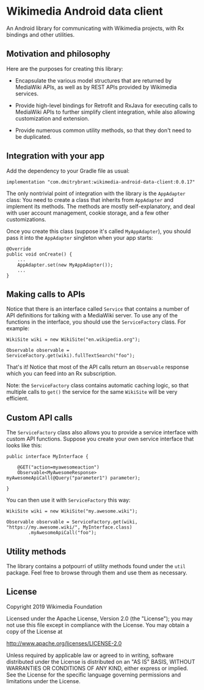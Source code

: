 # Wikimedia Android data client
An Android library for communicating with Wikimedia projects, with Rx bindings and other utilities.

## Motivation and philosophy

Here are the purposes for creating this library:

* Encapsulate the various model structures that are returned by MediaWiki APIs,
as well as by REST APIs provided by Wikimedia services.

* Provide high-level bindings for Retrofit and RxJava for executing calls to MediaWiki APIs to
further simplify client integration, while also allowing customization and extension.

* Provide numerous common utility methods, so that they don't need to be duplicated.

## Integration with your app

Add the dependency to your Gradle file as usual:

```
implementation "com.dmitrybrant:wikimedia-android-data-client:0.0.17"
```

The only nontrivial point of integration with the library is the `AppAdapter` class:  You
need to create a class that inherits from `AppAdapter` and implement its methods.  The
methods are mostly self-explanatory, and deal with user account management, cookie storage,
and a few other customizations.

Once you create this class (suppose it's called `MyAppAdapter`), you should pass it into
the `AppAdapter` singleton when your app starts:

```
@Override
public void onCreate() {
    ...
    AppAdapter.set(new MyAppAdapter());
    ...
}
```

## Making calls to APIs

Notice that there is an interface called `Service` that contains a number of API definitions
for talking with a MediaWiki server. To use any of the functions in the interface, you should
use the `ServiceFactory` class. For example:

```
WikiSite wiki = new WikiSite("en.wikipedia.org");

Observable observable = ServiceFactory.get(wiki).fullTextSearch("foo");
```

That's it! Notice that most of the API calls return an `Observable` response which you can
feed into an Rx subscription.

Note: the `ServiceFactory` class contains automatic caching logic, so that multiple calls to
`get()` the service for the same `WikiSite` will be very efficient.

## Custom API calls

The `ServiceFactory` class also allows you to provide a service interface with custom
API functions. Suppose you create your own service interface that looks like this:

```
public interface MyInterface {

    @GET("action=myawesomeaction")
    Observable<MyAwesomeResponse> myAwesomeApiCall(@Query("parameter1") parameter);

}
```

You can then use it with `ServiceFactory` this way:

```
WikiSite wiki = new WikiSite("my.awesome.wiki");

Observable observable = ServiceFactory.get(wiki, "https://my.awesome.wiki/", MyInterface.class)
        .myAwesomeApiCall("foo");
```

## Utility methods

The library contains a potpourri of utility methods found under the `util` package. Feel free
to browse through them and use them as necessary.

## License

Copyright 2019 Wikimedia Foundation

Licensed under the Apache License, Version 2.0 (the "License");
you may not use this file except in compliance with the License.
You may obtain a copy of the License at

   http://www.apache.org/licenses/LICENSE-2.0

Unless required by applicable law or agreed to in writing, software
distributed under the License is distributed on an "AS IS" BASIS,
WITHOUT WARRANTIES OR CONDITIONS OF ANY KIND, either express or implied.
See the License for the specific language governing permissions and
limitations under the License.
